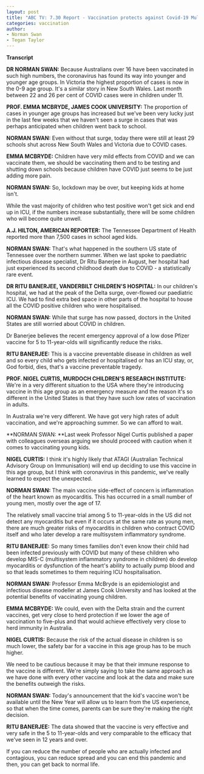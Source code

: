 ```yaml
---
layout: post
title: "ABC TV: 7.30 Report - Vaccination protects against Covid-19 Multisystem Inflammatory Disorder in kids"
categories: vaccination
author:
- Norman Swan
- Tegan Taylor
---
```




**Transcript**

**DR NORMAN SWAN:** Because Australians over 16 have been vaccinated in such high numbers, the coronavirus has found its way into younger and younger age groups.
In Victoria the highest proportion of cases is now in the 0-9 age group. It's a similar story in New South Wales. Last month between 22 and 26 per cent of COVID cases were in children under 11.

**PROF. EMMA MCBRYDE, JAMES COOK UNIVERSITY:** The proportion of cases in younger age groups has increased but we've been very lucky just in the last few weeks that we haven't seen a surge in cases that was perhaps anticipated when children went back to school.

**NORMAN SWAN:** Even without that surge, today there were still at least 29 schools shut across New South Wales and Victoria due to COVID cases.

**EMMA MCBRYDE:** Children have very mild effects from COVID and we can vaccinate them, we should be vaccinating them and to be testing and shutting down schools because children have COVID just seems to be just adding more pain.

**NORMAN SWAN:** So, lockdown may be over, but keeping kids at home isn't.

While the vast majority of children who test positive won't get sick and end up in ICU, if the numbers increase substantially, there will be some children who will become quite unwell.

**A.J. HILTON, AMERICAN REPORTER:** The Tennessee Department of Health reported more than 7,500 cases in school aged kids.

**NORMAN SWAN:** That's what happened in the southern US state of Tennessee over the northern summer. When we last spoke to paediatric infectious disease specialist, Dr Ritu Banerjee in August, her hospital had just experienced its second childhood death due to COVID - a statistically rare event.

**DR RITU BANERJEE, VANDERBILT CHILDREN'S HOSPITAL:** In our children's hospital, we had at the peak of the Delta surge, over-flowed our paediatric ICU. We had to find extra bed space in other parts of the hospital to house all the COVID positive children who were hospitalised.

**NORMAN SWAN:** While that surge has now passed, doctors in the United States are still worried about COVID in children.

Dr Banerjee believes the recent emergency approval of a low dose Pfizer vaccine for 5 to 11-year-olds will significantly reduce the risks.

**RITU BANERJEE:** This is a vaccine preventable disease in children as well and so every child who gets infected or hospitalised or has an ICU stay, or, God forbid, dies, that's a vaccine preventable tragedy.

**PROF. NIGEL CURTIS, MURDOCH CHILDREN'S RESEARCH INSTITUTE:** We're in a very different situation to the USA where they're introducing vaccine in this age group as an emergency measure and the reason it's so different in the United States is that they have such low rates of vaccination in adults.

In Australia we're very different. We have got very high rates of adult vaccination, and we're approaching summer. So we can afford to wait.

**NORMAN SWAN: **Last week Professor Nigel Curtis published a paper with colleagues overseas arguing we should proceed with caution when it comes to vaccinating young kids.

**NIGEL CURTIS:** I think it's highly likely that ATAGI (Australian Technical Advisory Group on Immunisation) will end up deciding to use this vaccine in this age group, but I think with coronavirus in this pandemic, we've really learned to expect the unexpected.

**NORMAN SWAN:** The main vaccine side-effect of concern is inflammation of the heart known as myocarditis. This has occurred in a small number of young men, mostly over the age of 17.

The relatively small vaccine trial among 5 to 11-year-olds in the US did not detect any myocarditis but even if it occurs at the same rate as young men, there are much greater risks of myocarditis in children who contract COVID itself and who later develop a rare multisystem inflammatory syndrome.

**RITU BANERJEE:** So many times families don't even know their child had been infected previously with COVID but many of these children who develop MIS-C (multisystem inflammatory syndrome in children) do develop myocarditis or dysfunction of the heart's ability to actually pump blood and so that leads sometimes to them requiring ICU hospitalisation.

**NORMAN SWAN:** Professor Emma McBryde is an epidemiologist and infectious disease modeller at James Cook University and has looked at the potential benefits of vaccinating young children.

**EMMA MCBRYDE:** We could, even with the Delta strain and the current vaccines, get very close to herd protection if we lower the age of vaccination to five-plus and that would achieve effectively very close to herd immunity in Australia.

**NIGEL CURTIS:** Because the risk of the actual disease in children is so much lower, the safety bar for a vaccine in this age group has to be much higher.

We need to be cautious because it may be that their immune response to the vaccine is different. We're simply saying to take the same approach as we have done with every other vaccine and look at the data and make sure the benefits outweigh the risks.

**NORMAN SWAN:** Today's announcement that the kid's vaccine won't be available until the New Year will allow us to learn from the US experience, so that when the time comes, parents can be sure they're making the right decision.

**RITU BANERJEE:** The data showed that the vaccine is very effective and very safe in the 5 to 11-year-olds and very comparable to the efficacy that we've seen in 12 years and over.

If you can reduce the number of people who are actually infected and contagious, you can reduce spread and you can end this pandemic and then, you can get back to normal life.
